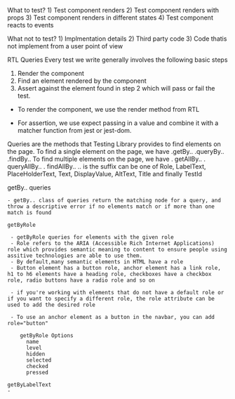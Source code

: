 What to test?
    1) Test component renders
    2) Test component renders with props
    3) Test component renders in different states
    4) Test component reacts to events

What not to test?
    1) Implmentation details
    2) Third party code
    3) Code thatis not implement from a user point of view    

 RTL Queries
  Every test we write generally involves the following basic steps
  1) Render the component
  2) Find an element rendered by the component
  3) Assert against the element found in step 2 which will pass or fail the test.


  - To render the component, we use the render method from RTL

  - For assertion, we use expect passing in a value and combine it with a matcher function from jest or jest-dom.


  Queries are the methods that Testing Library provides to find elements on the page.
   To find a single element on the page, we have
        .getBy..
        .queryBy..
        .findBy..
   To find multiple elements on the page, we have
        . getAllBy..
        . queryAllBy..
        . findAllBy..
       .. is the suffix can be one of Role, LabelText, PlaceHolderText, Text, DisplayValue, AltText, Title and finally TestId


  getBy.. queries

    - getBy.. class of queries return the matching node for a query, and throw a descriptive error if no elements match or if more than one match is found 

    getByRole

     - getByRole queries for elements with the given role
     - Role refers to the ARIA (Accessible Rich Internet Applications) role which provides semantic meaning to content to ensure people using assitive technologies are able to use them.
     - By default,many semantic elements in HTML have a role
     - Button element has a button role, anchor element has a link role, h1 to h6 elements have a heading role, checkboxes have a checkbox role, radio buttons have a radio role and so on

     - if you're working with elements that do not have a default role or if you want to specify a different role, the role attribute can be used to add the desired role

     - To use an anchor element as a button in the navbar, you can add role="button"               

        getByRole Options
          name
          level
          hidden
          selected
          checked
          pressed

    getByLabelText   
    -    